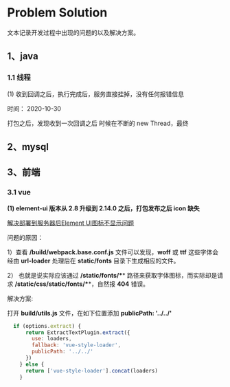 # Problem Solution

文本记录开发过程中出现的问题的以及解决方案。



## 1、java

### 1.1 线程

(1) 收到回调之后，执行完成后，服务直接挂掉，没有任何报错信息

时间： 2020-10-30

打包之后，发现收到一次回调之后 时候在不断的 new Thread，最终 



## 2、mysql



##  3、前端

### 3.1 vue

**(1)  element-ui 版本从 2.8 升级到 2.14.0 之后，打包发布之后 icon 缺失**

[ 解决部署到服务器后Element UI图标不显示问题](https://www.niwoxuexi.com/blog/hangge/article/634.html)

问题的原因：

1）查看 **/build/webpack.base.conf.js** 文件可以发现，**woff** 或 **ttf** 这些字体会经由 **url-loader** 处理后在 **static/fonts** 目录下生成相应的文件。

2） 也就是说实际应该通过 **/static/fonts/\**** 路径来获取字体图标，而实际却是请求 **/static/css/static/fonts/\****，自然报 **404** 错误。

解决方案:

打开 **build/utils.js** 文件，在如下位置添加 **publicPath: '../../'**

```js
  if (options.extract) {
      return ExtractTextPlugin.extract({
        use: loaders,
        fallback: 'vue-style-loader',
        publicPath: '../../'
      })
    } else {
      return ['vue-style-loader'].concat(loaders)
    }
```

